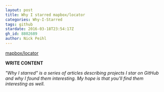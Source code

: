 ```yaml
---
layout: post
title: Why I starred mapbox/locator
categories: Why-I-Starred
tags: github
stardate: 2016-03-18T23:54:17Z
gh_id: 8802689
author: Nick Peihl
---
```


[mapbox/locator](star.repo.html_url)

**WRITE CONTENT**

*"Why I starred" is a series of articles describing projects I star on GitHub and why I found them interesting. My hope is that you'll find them interesting as well.*

